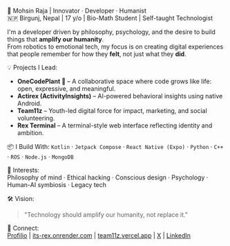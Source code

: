 🚀 Mohsin Raja | Innovator · Developer · Humanist  
🇳🇵 Birgunj, Nepal | 17 y/o | Bio-Math Student | Self-taught Technologist  

I'm a developer driven by philosophy, psychology, and the desire to build things that **amplify our humanity**.  
From robotics to emotional tech, my focus is on creating digital experiences that people remember for how they **felt**, not just what they **did**.

💡 Projects I Lead:  
- **OneCodePlant 🌱** – A collaborative space where code grows like life: open, expressive, and meaningful.  
- **Actirex (ActivityInsights)** – AI-powered behavioral insights using native Android.  
- **Team11z** – Youth-led digital force for impact, marketing, and social volunteering.  
- **Rex Terminal** – A terminal-style web interface reflecting identity and ambition.

📦 I Build With:
`Kotlin` · `Jetpack Compose` · `React Native (Expo)` · `Python` · `C++` · `ROS` · `Node.js` · `MongoDB`

🧠 Interests:  
Philosophy of mind · Ethical hacking · Conscious design · Psychology · Human-AI symbiosis · Legacy tech

🛠 Vision:  
> "Technology should amplify our humanity, not replace it."

🔗 Connect:  
[Profilio](https://mohsin-raja.vercel.app) | 
[its-rex.onrender.com](https://its-rex.onrender.com) | [team11z.vercel.app](https://team11z.vercel.app) | [X](https://x.com/theamal11x) | [LinkedIn](https://www.linkedin.com/in/mohsin-raja-516595368)
